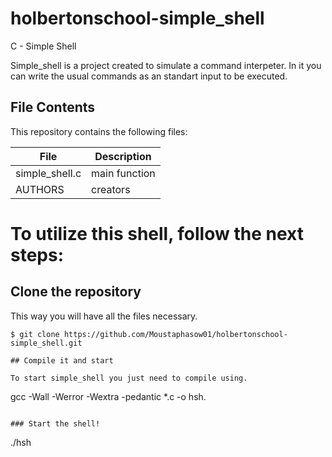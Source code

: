 # holbertonschool-simple_shell

C - Simple Shell

Simple_shell is a project created to simulate a command interpeter. In it you can write the usual commands as an standart input to be executed.

## File Contents

This repository contains the following files:

| **File**       | **Description** |
| -------------- | --------------- |
| simple_shell.c | main function   |
| AUTHORS        | creators        |

# To utilize this shell, follow the next steps:

## Clone the repository

This way you will have all the files necessary.

```
$ git clone https://github.com/Moustaphasow01/holbertonschool-simple_shell.git

## Compile it and start

To start simple_shell you just need to compile using.

```

gcc -Wall -Werror -Wextra -pedantic \*.c -o hsh.

```

### Start the shell!

```

./hsh

```

```
